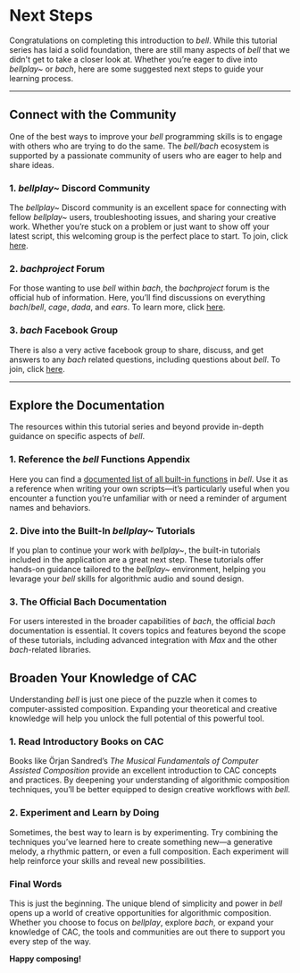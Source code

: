 # Next Steps

Congratulations on completing this introduction to _bell_. While this tutorial series has laid a solid foundation, there are still many aspects of _bell_ that we didn't get to take a closer look at. Whether you’re eager to dive into _bellplay~_ or _bach_, here are some suggested next steps to guide your learning process.

---

## Connect with the Community

One of the best ways to improve your _bell_ programming skills is to engage with others who are trying to do the same. The _bell/bach_ ecosystem is supported by a passionate community of users who are eager to help and share ideas.

### 1. _bellplay~_ Discord Community

The _bellplay~_ Discord community is an excellent space for connecting with fellow _bellplay~_ users, troubleshooting issues, and sharing your creative work. Whether you’re stuck on a problem or just want to show off your latest script, this welcoming group is the perfect place to start. To join, click [here](https://discord.com/invite/RKZxTwWvxd).

### 2. _bachproject_ Forum

For those wanting to use _bell_ within _bach_, the _bachproject_ forum is the official hub of information. Here, you’ll find discussions on everything _bach_/_bell_, _cage_, _dada_, and _ears_. To learn more, click [here](https://bachproject.net/forum/).

### 3. _bach_ Facebook Group

There is also a very active facebook group to share, discuss, and get answers to any _bach_ related questions, including questions about _bell_. To join, click [here](https://www.facebook.com/groups/305070734204911).

---

## Explore the Documentation

The resources within this tutorial series and beyond provide in-depth guidance on specific aspects of _bell_.

### 1. Reference the _bell_ Functions Appendix

Here you can find a [documented list of all built-in functions](/#/reference) in _bell_. Use it as a reference when writing your own scripts—it’s particularly useful when you encounter a function you’re unfamiliar with or need a reminder of argument names and behaviors.

### 2. Dive into the Built-In _bellplay~_ Tutorials

If you plan to continue your work with _bellplay~_, the built-in tutorials included in the application are a great next step. These tutorials offer hands-on guidance tailored to the _bellplay~_ environment, helping you levarage your _bell_ skills for algorithmic audio and sound design.

### 3. The Official Bach Documentation

For users interested in the broader capabilities of _bach_, the official _bach_ documentation is essential. It covers topics and features beyond the scope of these tutorials, including advanced integration with _Max_ and the other _bach_-related libraries.

## Broaden Your Knowledge of CAC

Understanding _bell_ is just one piece of the puzzle when it comes to computer-assisted composition. Expanding your theoretical and creative knowledge will help you unlock the full potential of this powerful tool.

### 1. Read Introductory Books on CAC

Books like Örjan Sandred’s _The Musical Fundamentals of Computer Assisted Composition_ provide an excellent introduction to CAC concepts and practices. By deepening your understanding of algorithmic composition techniques, you’ll be better equipped to design creative workflows with _bell_.

### 2. Experiment and Learn by Doing

Sometimes, the best way to learn is by experimenting. Try combining the techniques you’ve learned here to create something new—a generative melody, a rhythmic pattern, or even a full composition. Each experiment will help reinforce your skills and reveal new possibilities.

### Final Words

This is just the beginning. The unique blend of simplicity and power in _bell_ opens up a world of creative opportunities for algorithmic composition. Whether you choose to focus on _bellplay_, explore _bach_, or expand your knowledge of CAC, the tools and communities are out there to support you every step of the way.

**Happy composing!**
